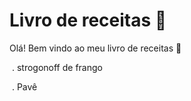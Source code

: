 # Livro de receitas :cookie:

Olá! Bem vindo ao meu livro de receitas :wave:

​	. strogonoff de frango

​	. Pavê

